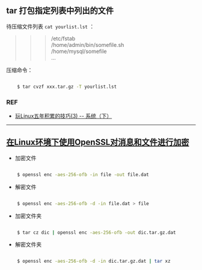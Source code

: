 ##  tar 打包指定列表中列出的文件

待压缩文件列表 `cat yourlist.lst` ：

>>> /etc/fstab  
>>> /home/admin/bin/somefile.sh  
>>> /home/mysql/somefile  
>>> ...

压缩命令：

```sh

    $ tar cvzf xxx.tar.gz -T yourlist.lst  

```
### REF

* [玩Linux五年积累的技巧(3) -- 系统（下）](http://blog.csdn.net/gaopenghigh/article/details/8654084)

---

## [在Linux环境下使用OpenSSL对消息和文件进行加密](http://www.rising.com.cn/newsletter/news/2013-02-26/13227.html)

- 加密文件

```sh

    $ openssl enc -aes-256-ofb -in file -out file.dat

```

- 解密文件

```sh

    $ openssl enc -aes-256-ofb -d -in file.dat > file

```

- 加密文件夹

```sh

    $ tar cz dic | openssl enc -aes-256-ofb -out dic.tar.gz.dat

```

- 解密文件夹

```sh

    $ openssl enc -aes-256-ofb -d -in dic.tar.gz.dat | tar xz

```
